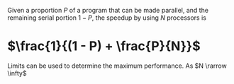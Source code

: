 Given a proportion $P$ of a program that can be made parallel, and the remaining serial portion $1 - P$, the speedup by using $N$ processors is 
# $\frac{1}{(1 - P) + \frac{P}{N}}$ 

Limits can be used to determine the maximum performance. As $N \rarrow \infty$ 